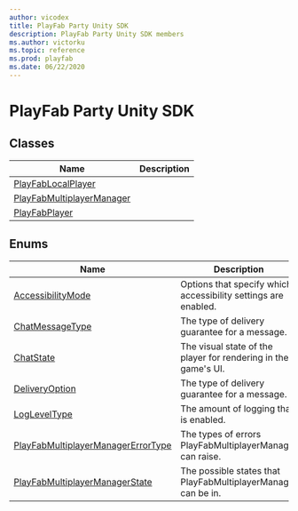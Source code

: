 ```yaml
---
author: vicodex
title: PlayFab Party Unity SDK
description: PlayFab Party Unity SDK members
ms.author: victorku
ms.topic: reference
ms.prod: playfab
ms.date: 06/22/2020
---
```


# PlayFab Party Unity SDK

## Classes

| Name |  Description  |
| --- | --- |
| [PlayFabLocalPlayer](classes/playfabLocalplayer/index.md) |  |
| [PlayFabMultiplayerManager](classes/playfabmultiplayermanager/index.md) |   |
| [PlayFabPlayer](classes/playfabplayer/index.md) |   |

## Enums

| Name |  Description  |
| --- | --- |
| [AccessibilityMode](enums/partyunityaccessibilitymode.md)  |Options that specify which accessibility settings are enabled. |
| [ChatMessageType](enums/partyunitychatmessagetype.md) |  The type of delivery guarantee for a message. |
| [ChatState](enums/partyunitychatstate.md) | The visual state of the player for rendering in the game's UI.  |
| [DeliveryOption](enums/partyunitydeliveryoption.md) | The type of delivery guarantee for a message.  |
| [LogLevelType](enums/partyunitylogleveltype.md) | The amount of logging that is enabled.  |
| [PlayFabMultiplayerManagerErrorType](enums/partyunityplayfabmultiplayermanagererrortype.md) | The types of errors PlayFabMultiplayerManager can raise.  |
| [PlayFabMultiplayerManagerState](enums/partyunityplayfabmultiplayermanagerstate.md) | The possible states that PlayFabMultiplayerManager can be in.  |
